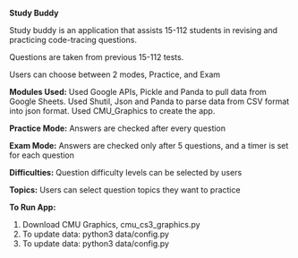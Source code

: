 **Study Buddy**

Study buddy is an application that assists 15-112 students in revising and practicing code-tracing questions. 

Questions are taken from previous 15-112 tests.

Users can choose between 2 modes, Practice, and Exam

**Modules Used:**
Used Google APIs, Pickle and Panda to pull data from Google Sheets. Used Shutil, Json and Panda to parse data from CSV format into json format.
Used CMU_Graphics to create the app. 

**Practice Mode:**
Answers are checked after every question

**Exam Mode:**
Answers are checked only after 5 questions, and a timer is set for each question

**Difficulties:**
Question difficulty levels can be selected by users

**Topics:**
Users can select question topics they want to practice

**To Run App:**
<ol>
    <li>Download CMU Graphics, cmu_cs3_graphics.py</li>
    <li>To update data: python3 data/config.py</li>
    <li>To update data: python3 data/config.py</li>
</ol>
